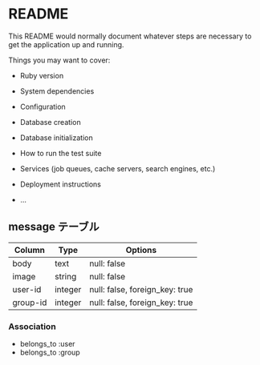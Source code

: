 # README

This README would normally document whatever steps are necessary to get the
application up and running.

Things you may want to cover:

* Ruby version

* System dependencies

* Configuration

* Database creation

* Database initialization

* How to run the test suite

* Services (job queues, cache servers, search engines, etc.)

* Deployment instructions

* ...

## message テーブル
|Column|Type|Options|
|------|----|-------|
|body|text|null: false|
|image|string|null: false|
|user-id|integer|null: false, foreign_key: true|
|group-id|integer|null: false, foreign_key: true|
### Association
- belongs_to :user
- belongs_to :group

